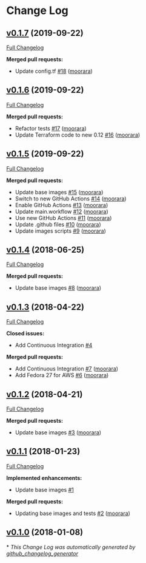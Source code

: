 # Change Log

## [v0.1.7](https://github.com/moorara/packer/tree/v0.1.7) (2019-09-22)
[Full Changelog](https://github.com/moorara/packer/compare/v0.1.6...v0.1.7)

**Merged pull requests:**

- Update config.tf [\#18](https://github.com/moorara/packer/pull/18) ([moorara](https://github.com/moorara))

## [v0.1.6](https://github.com/moorara/packer/tree/v0.1.6) (2019-09-22)
[Full Changelog](https://github.com/moorara/packer/compare/v0.1.5...v0.1.6)

**Merged pull requests:**

- Refactor tests [\#17](https://github.com/moorara/packer/pull/17) ([moorara](https://github.com/moorara))
- Update Terraform code to new 0.12 [\#16](https://github.com/moorara/packer/pull/16) ([moorara](https://github.com/moorara))

## [v0.1.5](https://github.com/moorara/packer/tree/v0.1.5) (2019-09-22)
[Full Changelog](https://github.com/moorara/packer/compare/v0.1.4...v0.1.5)

**Merged pull requests:**

- Update base images [\#15](https://github.com/moorara/packer/pull/15) ([moorara](https://github.com/moorara))
- Switch to new GitHub Actions [\#14](https://github.com/moorara/packer/pull/14) ([moorara](https://github.com/moorara))
- Enable GitHub Actions [\#13](https://github.com/moorara/packer/pull/13) ([moorara](https://github.com/moorara))
- Update main.workflow [\#12](https://github.com/moorara/packer/pull/12) ([moorara](https://github.com/moorara))
- Use new GitHub Actions [\#11](https://github.com/moorara/packer/pull/11) ([moorara](https://github.com/moorara))
- Update .github files [\#10](https://github.com/moorara/packer/pull/10) ([moorara](https://github.com/moorara))
- Update images scripts [\#9](https://github.com/moorara/packer/pull/9) ([moorara](https://github.com/moorara))

## [v0.1.4](https://github.com/moorara/packer/tree/v0.1.4) (2018-06-25)
[Full Changelog](https://github.com/moorara/packer/compare/v0.1.3...v0.1.4)

**Merged pull requests:**

- Update base images [\#8](https://github.com/moorara/packer/pull/8) ([moorara](https://github.com/moorara))

## [v0.1.3](https://github.com/moorara/packer/tree/v0.1.3) (2018-04-22)
[Full Changelog](https://github.com/moorara/packer/compare/v0.1.2...v0.1.3)

**Closed issues:**

- Add Continuous Integration [\#4](https://github.com/moorara/packer/issues/4)

**Merged pull requests:**

- Add Continuous Integration [\#7](https://github.com/moorara/packer/pull/7) ([moorara](https://github.com/moorara))
- Add Fedora 27 for AWS [\#6](https://github.com/moorara/packer/pull/6) ([moorara](https://github.com/moorara))

## [v0.1.2](https://github.com/moorara/packer/tree/v0.1.2) (2018-04-21)
[Full Changelog](https://github.com/moorara/packer/compare/v0.1.1...v0.1.2)

**Merged pull requests:**

- Update base images [\#3](https://github.com/moorara/packer/pull/3) ([moorara](https://github.com/moorara))

## [v0.1.1](https://github.com/moorara/packer/tree/v0.1.1) (2018-01-23)
[Full Changelog](https://github.com/moorara/packer/compare/v0.1.0...v0.1.1)

**Implemented enhancements:**

- Update base images [\#1](https://github.com/moorara/packer/issues/1)

**Merged pull requests:**

- Updating base images and tests [\#2](https://github.com/moorara/packer/pull/2) ([moorara](https://github.com/moorara))

## [v0.1.0](https://github.com/moorara/packer/tree/v0.1.0) (2018-01-08)


\* *This Change Log was automatically generated by [github_changelog_generator](https://github.com/skywinder/Github-Changelog-Generator)*